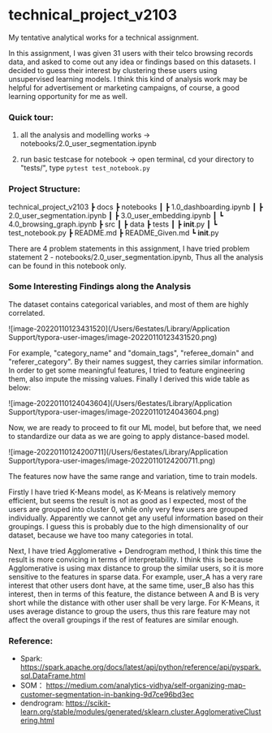 # technical_project_v2103
My tentative analytical works for a technical assignment.



In this assignment, I was given 31 users with their telco browsing records data, and asked to come out any idea or findings based on this datasets. I decided to guess their interest by clustering these users using unsupervised learning models. I think this kind of analysis work may be helpful for advertisement or marketing campaigns, of course, a  good learning opportunity for me as well.  



### Quick tour:

1. all the analysis and modelling works -> notebooks/2.0_user_segmentation.ipynb

2. run basic testcase for notebook -> open terminal, cd your directory to "tests/", type `pytest test_notebook.py`



### Project Structure:

technical_project_v2103
 ┣ docs
 ┣ notebooks
 ┃ ┣ 1.0_dashboarding.ipynb
 ┃ ┣ 2.0_user_segmentation.ipynb
 ┃ ┣ 3.0_user_embedding.ipynb
 ┃ ┗ 4.0_browsing_graph.ipynb
 ┣ src
 ┃ ┣ data
 ┣ tests
 ┃ ┣ __init__.py
 ┃ ┗ test_notebook.py
 ┣ README.md
 ┣ README_Given.md
 ┗ __init__.py

There are 4 problem statements in this assignment, I have tried problem statement 2 - notebooks/2.0_user_segmentation.ipynb, Thus all the analysis can be found in this notebook only.



### Some Interesting Findings along the Analysis

The dataset contains categorical variables, and most of them are highly correlated.

![image-20220110123431520](/Users/6estates/Library/Application Support/typora-user-images/image-20220110123431520.png)

For example, "category_name" and "domain_tags", "referee_domain" and "referer_category". By their names suggest, they carries similar information. In order to get some meaningful features, I tried to feature engineering them,  also impute the missing values. Finally I derived this wide table as below: 

![image-20220110124043604](/Users/6estates/Library/Application Support/typora-user-images/image-20220110124043604.png)

Now, we are ready to proceed to fit our ML model, but before that, we need to standardize our data as we are going to apply distance-based model.

![image-20220110124200711](/Users/6estates/Library/Application Support/typora-user-images/image-20220110124200711.png)

The features now have the same range and variation, time to train models. 

Firstly I have tried K-Means model, as K-Means is relatively memory efficient, but seems the result is not as good as I expected, most of the users are grouped into cluster 0, while only very few users are grouped individually. Apparently we cannot get any useful information based on their groupings. I guess this is probably due to the high dimensionality of our dataset, because we have too many categories in total. 

Next, I have tried Agglomerative + Dendrogram method, I think this time the result is more convicing in terms of interpretability. I think this is because Agglomerative is using max distance to group the similar users, so it is more sensitive to the features in sparse data. For example, user_A has a very rare interest that other users dont have, at the same time, user_B also has this interest, then in terms of this feature, the distance between A and B is very short while the distance with other user shall be very large. For K-Means, it uses average distance to group the users, thus this rare feature may not affect the overall groupings if the rest of features are similar enough.



### Reference:

 - Spark: https://spark.apache.org/docs/latest/api/python/reference/api/pyspark.sql.DataFrame.html
 - SOM： https://medium.com/analytics-vidhya/self-organizing-map-customer-segmentation-in-banking-9d7ce96bd3ec
 - dendrogram: https://scikit-learn.org/stable/modules/generated/sklearn.cluster.AgglomerativeClustering.html